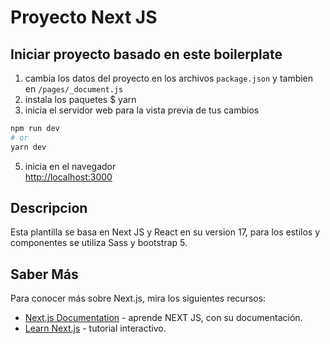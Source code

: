 # Proyecto Next JS

## Iniciar proyecto basado en este boilerplate

1. cambia los datos del proyecto en los archivos  `package.json`  y tambien en `/pages/_document.js`
2. instala los paquetes
$ yarn
4. inicia el servidor web para la vista previa de tus cambios
```bash
npm run dev
# or
yarn dev
```
5. inicia en el navegador  
[http://localhost:3000](http://localhost:3000)


## Descripcion
Esta plantilla se basa en Next JS y React en su version 17,
para los estilos y componentes se utiliza Sass y bootstrap 5. 

## Saber Más

Para conocer más sobre Next.js, mira los siguientes recursos:

- [Next.js Documentation](https://nextjs.org/docs) - aprende NEXT JS, con su documentación.
- [Learn Next.js](https://nextjs.org/learn) - tutorial interactivo.